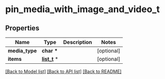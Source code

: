 # pin_media_with_image_and_video_t

## Properties
Name | Type | Description | Notes
------------ | ------------- | ------------- | -------------
**media_type** | **char \*** |  | [optional] 
**items** | [**list_t**](pin_media_metadata.md) \* |  | [optional] 

[[Back to Model list]](../README.md#documentation-for-models) [[Back to API list]](../README.md#documentation-for-api-endpoints) [[Back to README]](../README.md)


